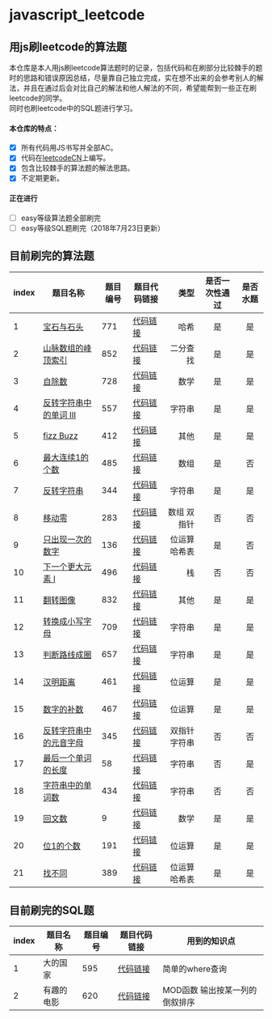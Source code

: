 # javascript_leetcode
## 用js刷leetcode的算法题
本仓库是本人用js刷leetcode算法题时的记录，包括代码和在刷部分比较棘手的题时的思路和错误原因总结，尽量靠自己独立完成，实在想不出来的会参考别人的解法，并且在通过后会对比自己的解法和他人解法的不同，希望能帮到一些正在刷leetcode的同学。<br>
同时也刷leetcode中的SQL题进行学习。
#### 本仓库的特点：
- [x] 所有代码用JS书写并全部AC。
- [x] 代码在[leetcodeCN](http://leetcode-cn.com/)上编写。
- [x] 包含比较棘手的算法题的解法思路。
- [x] 不定期更新。
#### 正在进行
- [ ] easy等级算法题全部刷完
- [ ] easy等级SQL题刷完（2018年7月23日更新）
## 目前刷完的算法题
|index| 题目名称 |  题目编号  | 题目代码链接|类型   |  是否一次性通过|是否水题  |
|----| --------|-------| ---- |-----:  | :----:  |:----:|
|1| [宝石与石头](https://leetcode-cn.com/problems/jewels-and-stones/description/)     | 771 | [代码链接](https://github.com/zjz1993/javascript_leetcode/blob/master/Easy/Jewels_and_Stones.js)|哈希 |是|是|
|2| [山脉数组的峰顶索引](https://leetcode-cn.com/problems/peak-index-in-a-mountain-array/description/)|   852   |[代码链接](https://github.com/zjz1993/javascript_leetcode/blob/master/Easy/Peak_Index_in_a_Mountain_Array.js) |  二分查找   |是|是|
|3| [自除数](https://leetcode-cn.com/problems/self-dividing-numbers/description/)| 728| [代码链接](https://github.com/zjz1993/javascript_leetcode/blob/master/Easy/Self_Dividing_Numbers.js)| 数学  |是|是|
|4|[反转字符串中的单词 III](https://leetcode-cn.com/problems/reverse-words-in-a-string-iii/description/)|557|[代码链接](https://github.com/zjz1993/javascript_leetcode/blob/master/Easy/fizz_buzz.js)|字符串|是|是|
|5|[fizz Buzz](https://leetcode-cn.com/problems/fizz-buzz/description/)|412|[代码链接](https://github.com/zjz1993/javascript_leetcode/blob/master/Easy/fizz_buzz.js)|其他|是|是|
|6|[最大连续1的个数](https://leetcode-cn.com/problems/max-consecutive-ones/description/)|485|[代码链接](https://github.com/zjz1993/javascript_leetcode/blob/master/Easy/max_consecutive_ones.js)|数组|是|否|
|7|[反转字符串](https://leetcode-cn.com/problems/reverse-string/description/)|344|[代码链接](https://github.com/zjz1993/javascript_leetcode/blob/master/Easy/reverse_string.js)|字符串|是|是|
|8|[移动零](https://leetcode-cn.com/problems/move-zeroes/description/)|283|[代码链接](https://github.com/zjz1993/javascript_leetcode/blob/master/Easy/move_zeros.js)|数组 双指针|否|否|
|9|[只出现一次的数字](https://leetcode-cn.com/problems/single-number/description/)|136|[代码链接](https://github.com/zjz1993/javascript_leetcode/blob/master/Easy/single_number.js)|位运算 哈希表|是|否|
|10|[下一个更大元素 I](https://leetcode-cn.com/problems/next-greater-element-i/description/)|496|[代码链接](https://github.com/zjz1993/javascript_leetcode/blob/master/Easy/next_greater_element_I.js)|栈|否|否|
|11|[翻转图像](https://leetcode-cn.com/problems/flipping-an-image/description/)|832|[代码链接](https://github.com/zjz1993/javascript_leetcode/blob/master/Easy/flipping_an_image.js)|其他|是|是|
|12|[转换成小写字母](https://leetcode-cn.com/problems/to-lower-case/description/)|709|[代码链接](https://github.com/zjz1993/javascript_leetcode/blob/master/Easy/to_lower_case.js)|字符串|是|是|
|13|[判断路线成圈](https://leetcode-cn.com/problems/judge-route-circle/description/)|657|[代码链接](https://github.com/zjz1993/javascript_leetcode/blob/master/Easy/judge_route_circle.js)|字符串|是|是|
|14|[汉明距离](https://leetcode-cn.com/problems/hamming-distance/description/)|461|[代码链接](https://github.com/zjz1993/javascript_leetcode/blob/master/Easy/hamming_distance.js)|位运算|是|是|
|15|[数字的补数](https://leetcode-cn.com/problems/number-complement/description/)|467|[代码链接](https://github.com/zjz1993/javascript_leetcode/blob/master/Easy/Number_complement.js)|位运算|是|是|
|16|[反转字符串中的元音字母](https://leetcode-cn.com/problems/reverse-vowels-of-a-string/description/)|345|[代码链接](https://github.com/zjz1993/javascript_leetcode/blob/master/Easy/reverse_vowels_of_a_string.js)|双指针 字符串|否|否|
|17|[最后一个单词的长度](https://leetcode-cn.com/problems/length-of-last-word/description/)|58|[代码链接](https://github.com/zjz1993/javascript_leetcode/blob/master/Easy/length_of_last_word.js)|字符串|否|是|
|18|[字符串中的单词数](https://leetcode-cn.com/problems/number-of-segments-in-a-string/description/)|434|[代码链接](https://github.com/zjz1993/javascript_leetcode/blob/master/Easy/number_of_segments_in_a_string.js)|字符串|否|否|
|19|[回文数](https://leetcode-cn.com/problems/palindrome-number/description/)|9|[代码链接](https://github.com/zjz1993/javascript_leetcode/blob/master/Easy/number_of_segments_in_a_string.js)|数学|是|是|
|20|[位1的个数](https://leetcode-cn.com/problems/number-of-1-bits/description/)|191|[代码链接](https://github.com/zjz1993/javascript_leetcode/blob/master/Easy/number_of_1_bits.js)|位运算|是|是|
|21|[找不同](https://leetcode-cn.com/problems/find-the-difference/description/)|389|[代码链接](https://github.com/zjz1993/javascript_leetcode/blob/master/Easy/find_the_difference.js)|位运算 哈希表|是|是|

## 目前刷完的SQL题
|index| 题目名称 |  题目编号  | 题目代码链接|用到的知识点|  
|----| -------|-------| ---- |-----|  
|1|大的国家|595|[代码链接](https://github.com/zjz1993/javascript_leetcode/blob/master/Easy/big_countries.sql)|简单的where查询|
|2|有趣的电影|620|[代码链接](https://github.com/zjz1993/javascript_leetcode/blob/master/Easy/not_boring_movies.sql)|MOD函数 输出按某一列的倒叙排序|